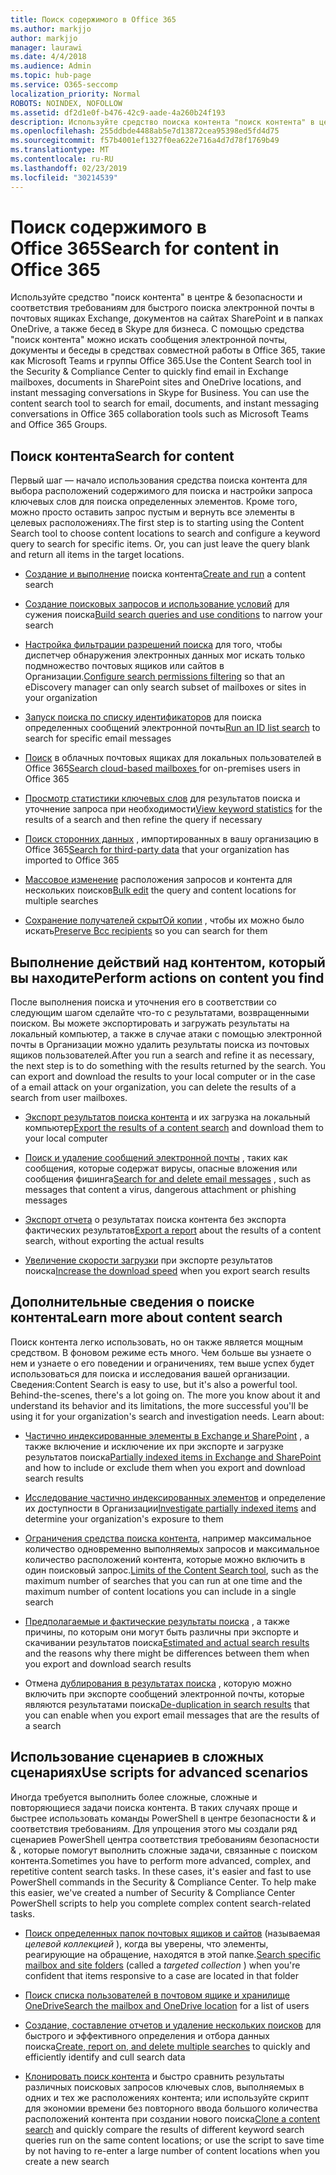 ```yaml
---
title: Поиск содержимого в Office 365
ms.author: markjjo
author: markjjo
manager: laurawi
ms.date: 4/4/2018
ms.audience: Admin
ms.topic: hub-page
ms.service: O365-seccomp
localization_priority: Normal
ROBOTS: NOINDEX, NOFOLLOW
ms.assetid: df2d1e0f-b476-42c9-aade-4a260b24f193
description: Используйте средство поиска контента "поиск контента" в центре безопасности &amp; Office 365, чтобы быстро находить электронную почту в почтовых ящиках Exchange, документов на сайтах SharePoint и в папках OneDrive и беседах в Skype для бизнеса.
ms.openlocfilehash: 255ddbde4488ab5e7d13872cea95398ed5fd4d75
ms.sourcegitcommit: f57b4001ef1327f0ea622e716a4d7d78f1769b49
ms.translationtype: MT
ms.contentlocale: ru-RU
ms.lasthandoff: 02/23/2019
ms.locfileid: "30214539"
---
```

# <a name="search-for-content-in-office-365"></a><span data-ttu-id="1bab1-103">Поиск содержимого в Office 365</span><span class="sxs-lookup"><span data-stu-id="1bab1-103">Search for content in Office 365</span></span>

<span data-ttu-id="1bab1-p101">Используйте средство "поиск контента" в центре &amp; безопасности и соответствия требованиям для быстрого поиска электронной почты в почтовых ящиках Exchange, документов на сайтах SharePoint и в папках OneDrive, а также бесед в Skype для бизнеса. С помощью средства "поиск контента" можно искать сообщения электронной почты, документы и беседы в средствах совместной работы в Office 365, такие как Microsoft Teams и группы Office 365.</span><span class="sxs-lookup"><span data-stu-id="1bab1-p101">Use the Content Search tool in the Security &amp; Compliance Center to quickly find email in Exchange mailboxes, documents in SharePoint sites and OneDrive locations, and instant messaging conversations in Skype for Business. You can use the content search tool to search for email, documents, and instant messaging conversations in Office 365 collaboration tools such as Microsoft Teams and Office 365 Groups.</span></span>
  
## <a name="search-for-content"></a><span data-ttu-id="1bab1-106">Поиск контента</span><span class="sxs-lookup"><span data-stu-id="1bab1-106">Search for content</span></span>

<span data-ttu-id="1bab1-p102">Первый шаг — начало использования средства поиска контента для выбора расположений содержимого для поиска и настройки запроса ключевых слов для поиска определенных элементов. Кроме того, можно просто оставить запрос пустым и вернуть все элементы в целевых расположениях.</span><span class="sxs-lookup"><span data-stu-id="1bab1-p102">The first step is to starting using the Content Search tool to choose content locations to search and configure a keyword query to search for specific items. Or, you can just leave the query blank and return all items in the target locations.</span></span>
  
- <span data-ttu-id="1bab1-109">[Создание и выполнение](content-search.md) поиска контента</span><span class="sxs-lookup"><span data-stu-id="1bab1-109">[Create and run](content-search.md) a content search</span></span> 
    
- <span data-ttu-id="1bab1-110">[Создание поисковых запросов и использование условий](keyword-queries-and-search-conditions.md) для сужения поиска</span><span class="sxs-lookup"><span data-stu-id="1bab1-110">[Build search queries and use conditions](keyword-queries-and-search-conditions.md) to narrow your search</span></span> 
    
- <span data-ttu-id="1bab1-111">[Настройка фильтрации разрешений поиска](permissions-filtering-for-content-search.md) для того, чтобы диспетчер обнаружения электронных данных мог искать только подмножество почтовых ящиков или сайтов в Организации.</span><span class="sxs-lookup"><span data-stu-id="1bab1-111">[Configure search permissions filtering](permissions-filtering-for-content-search.md) so that an eDiscovery manager can only search subset of mailboxes or sites in your organization</span></span> 
    
- <span data-ttu-id="1bab1-112">[Запуск поиска по списку идентификаторов](csv-file-for-an-id-list-content-search.md) для поиска определенных сообщений электронной почты</span><span class="sxs-lookup"><span data-stu-id="1bab1-112">[Run an ID list search](csv-file-for-an-id-list-content-search.md) to search for specific email messages</span></span> 
    
- <span data-ttu-id="1bab1-113">[Поиск](search-cloud-based-mailboxes-for-on-premises-users.md) в облачных почтовых ящиках для локальных пользователей в Office 365</span><span class="sxs-lookup"><span data-stu-id="1bab1-113">[Search cloud-based mailboxes ](search-cloud-based-mailboxes-for-on-premises-users.md) for on-premises users in Office 365</span></span>

- <span data-ttu-id="1bab1-114">[Просмотр статистики ключевых слов](view-keyword-statistics-for-content-search.md) для результатов поиска и уточнение запроса при необходимости</span><span class="sxs-lookup"><span data-stu-id="1bab1-114">[View keyword statistics](view-keyword-statistics-for-content-search.md) for the results of a search and then refine the query if necessary</span></span> 
    
- <span data-ttu-id="1bab1-115">[Поиск сторонних данных](use-content-search-to-search-third-party-data-that-was-imported.md) , импортированных в вашу организацию в Office 365</span><span class="sxs-lookup"><span data-stu-id="1bab1-115">[Search for third-party data](use-content-search-to-search-third-party-data-that-was-imported.md) that your organization has imported to Office 365</span></span> 
    
- <span data-ttu-id="1bab1-116">[Массовое изменение](bulk-edit-content-searches.md) расположения запросов и контента для нескольких поисков</span><span class="sxs-lookup"><span data-stu-id="1bab1-116">[Bulk edit](bulk-edit-content-searches.md) the query and content locations for multiple searches</span></span> 
    
- <span data-ttu-id="1bab1-117">[Сохранение получателей скрытОй копии](https://docs.microsoft.com/exchange/policy-and-compliance/holds/preserve-bcc-recipients-and-group-members) , чтобы их можно было искать</span><span class="sxs-lookup"><span data-stu-id="1bab1-117">[Preserve Bcc recipients](https://docs.microsoft.com/exchange/policy-and-compliance/holds/preserve-bcc-recipients-and-group-members) so you can search for them</span></span> 

## <a name="perform-actions-on-content-you-find"></a><span data-ttu-id="1bab1-118">Выполнение действий над контентом, который вы находите</span><span class="sxs-lookup"><span data-stu-id="1bab1-118">Perform actions on content you find</span></span>

<span data-ttu-id="1bab1-p103">После выполнения поиска и уточнения его в соответствии со следующим шагом сделайте что-то с результатами, возвращенными поиском. Вы можете экспортировать и загружать результаты на локальный компьютер, а также в случае атаки с помощью электронной почты в Организации можно удалить результаты поиска из почтовых ящиков пользователей.</span><span class="sxs-lookup"><span data-stu-id="1bab1-p103">After you run a search and refine it as necessary, the next step is to do something with the results returned by the search. You can export and download the results to your local computer or in the case of a email attack on your organization, you can delete the results of a search from user mailboxes.</span></span>
  
- <span data-ttu-id="1bab1-121">[Экспорт результатов поиска контента](export-search-results.md) и их загрузка на локальный компьютер</span><span class="sxs-lookup"><span data-stu-id="1bab1-121">[Export the results of a content search](export-search-results.md) and download them to your local computer</span></span> 
    
- <span data-ttu-id="1bab1-122">[Поиск и удаление сообщений электронной почты](search-for-and-delete-messages-in-your-organization.md) , таких как сообщения, которые содержат вирусы, опасные вложения или сообщения фишинга</span><span class="sxs-lookup"><span data-stu-id="1bab1-122">[Search for and delete email messages](search-for-and-delete-messages-in-your-organization.md) , such as messages that content a virus, dangerous attachment or phishing messages</span></span> 
    
- <span data-ttu-id="1bab1-123">[Экспорт отчета](export-a-content-search-report.md) о результатах поиска контента без экспорта фактических результатов</span><span class="sxs-lookup"><span data-stu-id="1bab1-123">[Export a report](export-a-content-search-report.md) about the results of a content search, without exporting the actual results</span></span> 
    
- <span data-ttu-id="1bab1-124">[Увеличение скорости загрузки](increase-download-speeds-when-exporting-ediscovery-results.md) при экспорте результатов поиска</span><span class="sxs-lookup"><span data-stu-id="1bab1-124">[Increase the download speed](increase-download-speeds-when-exporting-ediscovery-results.md) when you export search results</span></span> 
    
## <a name="learn-more-about-content-search"></a><span data-ttu-id="1bab1-125">Дополнительные сведения о поиске контента</span><span class="sxs-lookup"><span data-stu-id="1bab1-125">Learn more about content search</span></span>

<span data-ttu-id="1bab1-p104">Поиск контента легко использовать, но он также является мощным средством. В фоновом режиме есть много. Чем больше вы узнаете о нем и узнаете о его поведении и ограничениях, тем выше успех будет использоваться для поиска и исследования вашей организации. Сведения:</span><span class="sxs-lookup"><span data-stu-id="1bab1-p104">Content Search is easy to use, but it's also a powerful tool. Behind-the-scenes, there's a lot going on. The more you know about it and understand its behavior and its limitations, the more successful you'll be using it for your organization's search and investigation needs. Learn about:</span></span>
  
- <span data-ttu-id="1bab1-130">[Частично индексированные элементы в Exchange и SharePoint](partially-indexed-items-in-content-search.md) , а также включение и исключение их при экспорте и загрузке результатов поиска</span><span class="sxs-lookup"><span data-stu-id="1bab1-130">[Partially indexed items in Exchange and SharePoint](partially-indexed-items-in-content-search.md) and how to include or exclude them when you export and download search results</span></span> 
    
- <span data-ttu-id="1bab1-131">[Исследование частично индексированных элементов](investigating-partially-indexed-items-in-ediscovery.md) и определение их доступности в Организации</span><span class="sxs-lookup"><span data-stu-id="1bab1-131">[Investigate partially indexed items](investigating-partially-indexed-items-in-ediscovery.md) and determine your organization's exposure to them</span></span> 
    
- <span data-ttu-id="1bab1-132">[Ограничения средства поиска контента](limits-for-content-search.md), например максимальное количество одновременно выполняемых запросов и максимальное количество расположений контента, которые можно включить в один поисковый запрос.</span><span class="sxs-lookup"><span data-stu-id="1bab1-132">[Limits of the Content Search tool](limits-for-content-search.md), such as the maximum number of searches that you can run at one time and the maximum number of content locations you can include in a single search</span></span> 
    
- <span data-ttu-id="1bab1-133">[Предполагаемые и фактические результаты поиска](differences-between-estimated-and-actual-ediscovery-search-results.md) , а также причины, по которым они могут быть различны при экспорте и скачивании результатов поиска</span><span class="sxs-lookup"><span data-stu-id="1bab1-133">[Estimated and actual search results](differences-between-estimated-and-actual-ediscovery-search-results.md) and the reasons why there might be differences between them when you export and download search results</span></span> 
    
- <span data-ttu-id="1bab1-134">Отмена [дублирования в результатах поиска](de-duplication-in-ediscovery-search-results.md) , которую можно включить при экспорте сообщений электронной почты, которые являются результатами поиска</span><span class="sxs-lookup"><span data-stu-id="1bab1-134">[De-duplication in search results](de-duplication-in-ediscovery-search-results.md) that you can enable when you export email messages that are the results of a search</span></span> 
    
## <a name="use-scripts-for-advanced-scenarios"></a><span data-ttu-id="1bab1-135">Использование сценариев в сложных сценариях</span><span class="sxs-lookup"><span data-stu-id="1bab1-135">Use scripts for advanced scenarios</span></span>

<span data-ttu-id="1bab1-p105">Иногда требуется выполнить более сложные, сложные и повторяющиеся задачи поиска контента. В таких случаях проще и быстрее использовать команды PowerShell в центре безопасности &amp; и соответствия требованиям. Для упрощения этого мы создали ряд сценариев PowerShell центра соответствия требованиям безопасности &amp; , которые помогут выполнить сложные задачи, связанные с поиском контента.</span><span class="sxs-lookup"><span data-stu-id="1bab1-p105">Sometimes you have to perform more advanced, complex, and repetitive content search tasks. In these cases, it's easier and fast to use PowerShell commands in the Security &amp; Compliance Center. To help make this easier, we've created a number of Security &amp; Compliance Center PowerShell scripts to help you complete complex content search-related tasks.</span></span>
  
- <span data-ttu-id="1bab1-139">[Поиск определенных папок почтовых ящиков и сайтов](use-content-search-for-targeted-collections.md) (называемая *целевой коллекцией* ), когда вы уверены, что элементы, реагирующие на обращение, находятся в этой папке.</span><span class="sxs-lookup"><span data-stu-id="1bab1-139">[Search specific mailbox and site folders](use-content-search-for-targeted-collections.md) (called a  *targeted collection*  ) when you're confident that items responsive to a case are located in that folder</span></span> 
    
- <span data-ttu-id="1bab1-140">[Поиск списка пользователей в почтовом ящике и хранилище OneDrive](search-the-mailbox-and-onedrive-for-business-for-a-list-of-users.md)</span><span class="sxs-lookup"><span data-stu-id="1bab1-140">[Search the mailbox and OneDrive location](search-the-mailbox-and-onedrive-for-business-for-a-list-of-users.md) for a list of users</span></span> 
    
- <span data-ttu-id="1bab1-141">[Создание, составление отчетов и удаление нескольких поисков](create-report-on-and-delete-multiple-content-searches.md) для быстрого и эффективного определения и отбора данных поиска</span><span class="sxs-lookup"><span data-stu-id="1bab1-141">[Create, report on, and delete multiple searches](create-report-on-and-delete-multiple-content-searches.md) to quickly and efficiently identify and cull search data</span></span> 
    
- <span data-ttu-id="1bab1-142">[Клонировать поиск контента](clone-a-content-search.md) и быстро сравнить результаты различных поисковых запросов ключевых слов, выполняемых в одних и тех же расположениях контента; или используйте скрипт для экономии времени без повторного ввода большого количества расположений контента при создании нового поиска</span><span class="sxs-lookup"><span data-stu-id="1bab1-142">[Clone a content search](clone-a-content-search.md) and quickly compare the results of different keyword search queries run on the same content locations; or use the script to save time by not having to re-enter a large number of content locations when you create a new search</span></span> 
    

